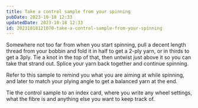 ```yaml
---
title: Take a control sample from your spinning
pubDate: 2023-10-18 12:33
updatedDate: 2023-10-18 12:33
id: 20231018121070-take-a-control-sample-from-your-spinning
---
```

Somewhere not too far from when you start spinning, pull a decent length thread from your bobbin and fold it in half to get a 2-ply yarn, or in thirds to get a 3ply. Tie a knot in the top of that, then untwist just above it so you can take that strand out. Splice your yarn back together and continue spinning. 

Refer to this sample to remind you what you are aiming at while spinning, and later to match your plying angle to get a balanced yarn at the end.

Tie the control sample to an index card, where you write any wheel settings, what the fibre is and anything else you want to keep track of.
